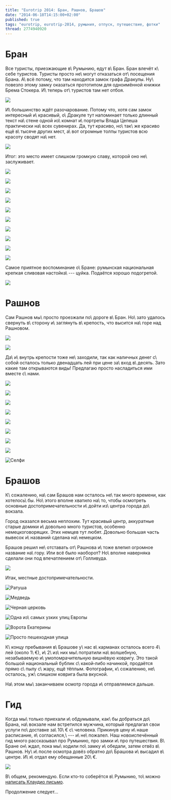 ```yaml
---
title: "Eurotrip 2014: Бран, Рашнов, Брашов"
date: "2014-06-18T14:15:00+02:00"
published: true
tags: "eurotrip, eurotrip-2014, румыния, отпуск, путешествие, фотки"
thread: 2774940920
---
```


# Бран

Все туристы, приезжающие в\ Румынию, едут в\ Бран. Бран влечёт к\ себе туристов. Туристы просто не\ могут отказаться 
от\ посещения Брана. А\ всё потому, что там находится замок графа Дракулы. Ну\ повезло этому замку оказаться прототипом 
для одноимённой книжки Брема Стокера. И\ теперь от\ туристов там нет отбоя.

![](/images/travel/2014-06-eurotrip/bran-castle-view.jpg)

<!--more-->

И\ большинство ждёт разочарование. Потому что, хотя сам замок интересный и\ красивый, о\ Дракуле тут напоминает только 
длинный текст на\ стене одной из\ комнат и\ портреты Влада Цепеша практически на\ всех сувенирах. Да, тут красиво, 
но\ так\ же красиво ещё в\ тысяче других мест, а\ вот огромные толпы туристов всю красоту сводят на\ нет.

![](/images/travel/2014-06-eurotrip/bran-tourists.jpg)

Итог: это место имеет слишком громкую славу, которой оно не\ заслуживает.

![](/images/travel/2014-06-eurotrip/bran-1.jpg)

![](/images/travel/2014-06-eurotrip/bran-2.jpg)

![](/images/travel/2014-06-eurotrip/bran-3.jpg)

![](/images/travel/2014-06-eurotrip/bran-4.jpg)

![](/images/travel/2014-06-eurotrip/bran-5.jpg)

![](/images/travel/2014-06-eurotrip/bran-6.jpg)

![](/images/travel/2014-06-eurotrip/bran-7.jpg)

![](/images/travel/2014-06-eurotrip/bran-8.jpg)

![](/images/travel/2014-06-eurotrip/bran-9.jpg)

![](/images/travel/2014-06-eurotrip/bran-10.jpg)

Самое приятное воспоминание о\ Бране: румынская национальная крепкая сливовая настойка\ --- цуйка. Подаётся хорошо 
подогретой.

![](/images/travel/2014-06-eurotrip/bran-alcohol.jpg)

# Рашнов

Сам Рашнов мы\ просто проезжали по\ дороге в\ Бран. Но\ зато удалось свернуть в\ сторону и\ заглянуть в\ крепость, что 
высится на\ горе над Рашновом.

![](/images/travel/2014-06-eurotrip/rasnov-view-1.jpg)

![](/images/travel/2014-06-eurotrip/rasnov-view-2.jpg)

Да\ и\ внутрь крепости тоже не\ заходили, так как наличных денег с\ собой осталось только двенадцать лей при цене 
за\ вход в\ десять. Зато какие там открываются виды! Предлагаю просто насладиться ими вместе с\ нами.

![](/images/travel/2014-06-eurotrip/rasnov-1.jpg)

![](/images/travel/2014-06-eurotrip/rasnov-2.jpg)

![](/images/travel/2014-06-eurotrip/rasnov-3.jpg)

![](/images/travel/2014-06-eurotrip/rasnov-4.jpg)

![](/images/travel/2014-06-eurotrip/rasnov-5.jpg)

![](/images/travel/2014-06-eurotrip/rasnov-6.jpg)

![](/images/travel/2014-06-eurotrip/rasnov-7.jpg)

![](/images/travel/2014-06-eurotrip/rasnov-8.jpg)

![Селфи](/images/travel/2014-06-eurotrip/rasnov-selfie.jpg "Селфи")

# Брашов

К\ сожалению, на\ сам Брашов нам осталось не\ так много времени, как хотелось\ бы. Но\ этого вполне хватило на\ то, 
чтобы осмотреть основные достопримечательности и\ дойти из\ центра города до\ вокзала.

Город оказался весьма неплохим. Тут красивый центр, аккуратные старые домики и\ довольно много туристов, особенно 
немецкоговорящих. Этих немцев тут любят. Довольно большая часть вывесок и\ названий сделана на\ немецком.

Брашов решил не\ отставать от\ Рашнова и\ тоже влепил огромное название на\ гору. Или всё было наоборот? Но\ вполне 
наверняка сделали они под впечатлением от\ Голливуда.

![](/images/travel/2014-06-eurotrip/brasov-name.jpg)

Итак, местные достопримечательности.

![Ратуша](/images/travel/2014-06-eurotrip/brasov-town-hall.jpg "Ратуша")

![Медведь](/images/travel/2014-06-eurotrip/brasov-bear.jpg "Медведь")

![Черная церковь](/images/travel/2014-06-eurotrip/brasov-black-church.jpg "Черная церковь")

![Одна из\ самых узких улиц Европы](/images/travel/2014-06-eurotrip/brasov-narrow-street.jpg "Одна из самых узких улиц Европы")

![Ворота Екатерины](/images/travel/2014-06-eurotrip/brasov-katerina-gate.jpg "Ворота Екатерины")

![Просто пешеходная улица](/images/travel/2014-06-eurotrip/brasov-street.jpg "Просто пешеходная улица")

К\ концу пребывания в\ Брашове у\ нас в\ карманах осталось всего 4\ лей (около 1\ €), и\ 2\ из\ них мы\ потратили 
на\ волшебную, незабываемую и\ умопомрачительную вишнёвую ковригу. Это такой большой национальный бублик 
с\ какой&#8209;либо начинкой, продаётся прямо с\ пылу с\ жару, ещё тёплым. Фотографии, к\ сожалению, не\ осталось, 
уж\ слишком коврига была вкусной.

На\ этом мы\ заканчиваем осмотр города и\ отправляемся дальше.

# Гид

Когда мы\ только приехали и\ обдумывали, как\ бы добраться до\ Брана, на\ вокзале нам встретился мужчина, который 
предлагал свои услуги по\ доставке за\ 10\ € с\ человека. Прикинув цену и\ наше расписание, я\ согласился,\ --- 
и\ не\ пожалел. Наш новоиспечённый гид много рассказывал про Румынию, про замки и\ про путешествия. В\ Бране он\ ждал, 
пока мы\ ходили по\ замку и\ обедали, затем отвёз в\ Рашнов. Ну\ и\ после осмотра довёз обратно до\ Брашова и\ высадил 
в\ центре. И\ я\ отдал ему обещанные 20\ €.

![](/images/travel/2014-06-eurotrip/brasov-guide.jpg)

В\ общем, рекомендую. Если кто&#8209;то соберётся в\ Румынию, то\ можно [написать Клаудио 
письмо](mailto:claudiohutu@hotmail.com).

Продолжение следует...